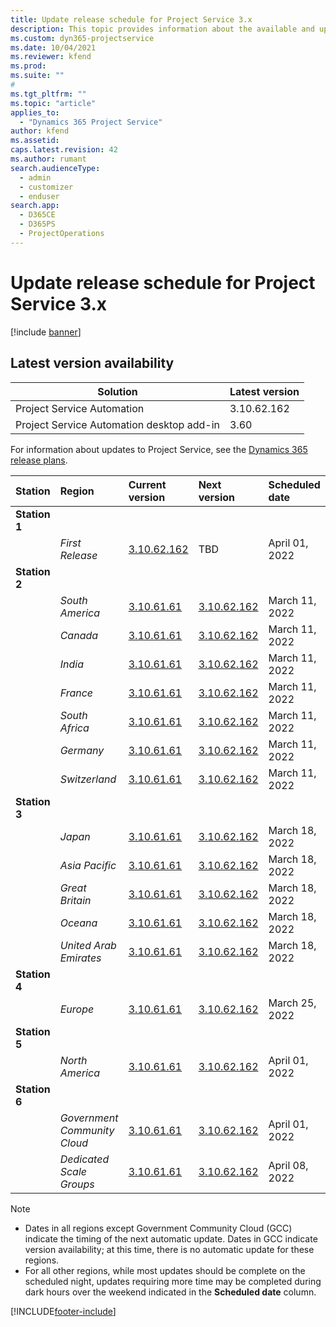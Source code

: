 ```yaml
---
title: Update release schedule for Project Service 3.x
description: This topic provides information about the available and upcoming releases of Dynamics 365 Project Service Automation.
ms.custom: dyn365-projectservice
ms.date: 10/04/2021
ms.reviewer: kfend
ms.prod:
ms.suite: ""
#
ms.tgt_pltfrm: ""
ms.topic: "article"
applies_to: 
  - "Dynamics 365 Project Service"
author: kfend
ms.assetid: 
caps.latest.revision: 42
ms.author: rumant
search.audienceType: 
  - admin
  - customizer
  - enduser
search.app: 
  - D365CE
  - D365PS
  - ProjectOperations
---
```


# Update release schedule for Project Service 3.x

[!include [banner](../includes/psa-now-project-operations.md)]

## Latest version availability

| Solution  | Latest version |
|-------|----|
| Project Service Automation    | 3.10.62.162 |
| Project Service Automation desktop add-in                | 3.60          |

For information about updates to Project Service, see the [Dynamics 365 release plans](/dynamics365/release-plans/). 

| Station  | Region | Current version | Next version |  Scheduled date
| :---   | :---   | :---   | :---   |:---   |         
|<strong>Station 1</strong> | |  |  | |
| | <i>First Release</i> | [3.10.62.162](whats-new-ur-41.md) | TBD | April 01, 2022
|<strong>Station 2</strong> | |  |  | |
| | <i>South America</i> | [3.10.61.61](whats-new-ur-40.md) | [3.10.62.162](whats-new-ur-41.md) | March 11, 2022
| | <i>Canada</i> | [3.10.61.61](whats-new-ur-40.md) | [3.10.62.162](whats-new-ur-41.md) | March 11, 2022
| | <i>India</i> | [3.10.61.61](whats-new-ur-40.md) | [3.10.62.162](whats-new-ur-41.md) | March 11, 2022
| | <i>France</i> | [3.10.61.61](whats-new-ur-40.md) | [3.10.62.162](whats-new-ur-41.md) | March 11, 2022
| | <i>South Africa</i> | [3.10.61.61](whats-new-ur-40.md) | [3.10.62.162](whats-new-ur-41.md) | March 11, 2022
| | <i>Germany</i> | [3.10.61.61](whats-new-ur-40.md) | [3.10.62.162](whats-new-ur-41.md) | March 11, 2022
| | <i>Switzerland</i> | [3.10.61.61](whats-new-ur-40.md) | [3.10.62.162](whats-new-ur-41.md) | March 11, 2022
|<strong>Station 3</strong> | |  |  | |
| | <i>Japan</i> | [3.10.61.61](whats-new-ur-40.md) | [3.10.62.162](whats-new-ur-41.md) | March 18, 2022
| | <i>Asia Pacific</i> | [3.10.61.61](whats-new-ur-40.md) | [3.10.62.162](whats-new-ur-41.md) | March 18, 2022
| | <i>Great Britain</i> | [3.10.61.61](whats-new-ur-40.md) | [3.10.62.162](whats-new-ur-41.md) | March 18, 2022
| | <i>Oceana</i> | [3.10.61.61](whats-new-ur-40.md) | [3.10.62.162](whats-new-ur-41.md) | March 18, 2022
| | <i>United Arab Emirates</i> | [3.10.61.61](whats-new-ur-40.md) | [3.10.62.162](whats-new-ur-41.md) | March 18, 2022
|<strong>Station 4</strong> | |  |  | |
| | <i>Europe</i> | [3.10.61.61](whats-new-ur-40.md) | [3.10.62.162](whats-new-ur-41.md) | March 25, 2022
|<strong>Station 5</strong> | |  |  | |
| | <i>North America</i> | [3.10.61.61](whats-new-ur-40.md) | [3.10.62.162](whats-new-ur-41.md) | April 01, 2022
|<strong>Station 6</strong> | |  |  | |
| | <i>Government Community Cloud</i> | [3.10.61.61](whats-new-ur-40.md) | [3.10.62.162](whats-new-ur-41.md) | April 01, 2022
| | <i>Dedicated Scale Groups</i> | [3.10.61.61](whats-new-ur-40.md) | [3.10.62.162](whats-new-ur-41.md) | April 08, 2022




>[!Note]
> - Dates in all regions except Government Community Cloud (GCC) indicate the timing of the next automatic update. Dates in GCC indicate version availability; at this time, there is no automatic update for these regions.
> - For all other regions, while most updates should be complete on the scheduled night, updates requiring more time may be completed during dark hours over the weekend indicated in the **Scheduled date** column.


[!INCLUDE[footer-include](../includes/footer-banner.md)]
